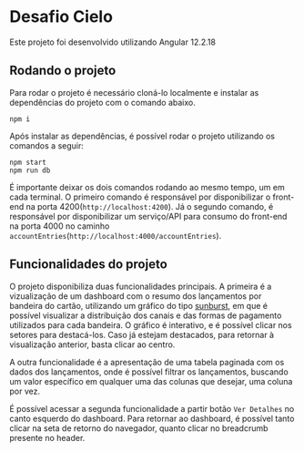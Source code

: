 # Desafio Cielo

Este projeto foi desenvolvido utilizando Angular 12.2.18

## Rodando o projeto

Para rodar o projeto é necessário cloná-lo localmente e instalar as dependências do projeto com o comando abaixo.
```
npm i
```

Após instalar as dependências, é possível rodar o projeto utilizando os comandos a seguir:
```
npm start
npm run db
```
É importante deixar os dois comandos rodando ao mesmo tempo, um em cada terminal.
O primeiro comando é responsável por disponibilizar o front-end na porta 4200(`http://localhost:4200`).
Já o segundo comando, é responsável por disponibilizar um serviço/API para consumo do front-end na porta 4000 no caminho `accountEntries`(`http://localhost:4000/accountEntries`).

## Funcionalidades do projeto

O projeto disponibiliza duas funcionalidades principais.
A primeira é a vizualização de um dashboard com o resumo dos lançamentos por bandeira do cartão, utilizando um gráfico do tipo [sunburst](https://plotly.com/python/sunburst-charts/), em que é possível visualizar a distribuição dos canais e das formas de pagamento utilizados para cada bandeira. O gráfico é interativo, e é possível clicar nos setores para destacá-los. Caso já estejam destacados, para retornar à visualização anterior, basta clicar ao centro.

A outra funcionalidade é a apresentação de uma tabela paginada com os dados dos lançamentos, onde é possível filtrar os lançamentos, buscando um valor específico em qualquer uma das colunas que desejar, uma coluna por vez.

É possível acessar a segunda funcionalidade a partir botão `Ver Detalhes` no canto esquerdo do dashboard.
Para retornar ao dashboard, é possível tanto clicar na seta de retorno do navegador, quanto clicar no breadcrumb presente no header.

